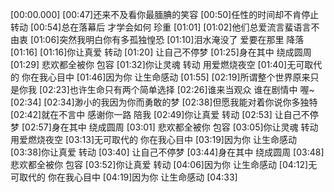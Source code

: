 [00:00.000]
[00:47]还来不及看你最腼腆的笑容
[00:50]任性的时间却不肯停止转动
[00:54]总在落幕后 才学会如何 珍重
[01:01]
[01:02]他们总爱流言蜚语言不由衷
[01:06]突然我明白你有多孤独惶恐
[01:10]泪水淹没了 爱要在那里 降落
[01:16]
[01:16]你让真爱 转动
[01:20] 让自己不停梦
[01:25]身在其中 绕成圆周
[01:29] 悲欢都全被你 包容
[01:32]你让灵魂 转动 用爱燃烧夜空
[01:40]无可取代的 你在我心目中
[01:46]因为你 让生命感动
[01:55]
[02:19]所谓整个世界原来只是你我
[02:23]也许生命只有两个简单选择
[02:26]谁来当观众 谁在剧情中 喔~
[02:34]
[02:34]渺小的我因为你而勇敢的梦
[02:38]但愿我能对着你说你多独特
[02:42]就在不言中 感谢你一路 陪我
[02:49]你让真爱 转动
[02:53] 让自己不停梦
[02:57]身在其中 绕成圆周
[03:01] 悲欢都全被你 包容
[03:05]你让灵魂 转动 用爱燃烧夜空
[03:13]无可取代的 你在我心目中
[03:19]因为你 让生命感动
[03:38]你让真爱 转动
[03:40] 让自己不停梦
[03:44]身在其中 绕成圆周
[03:48] 悲欢都全被你 包容
[03:52]你让真爱 转动
[04:06]因为你 让生命感动
[04:12]无可取代的 你在我心目中
[04:19]因为你 让生命感动
[04:33]